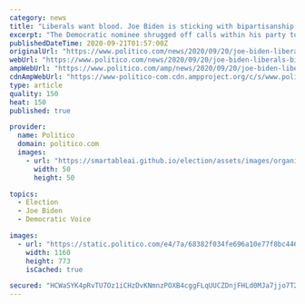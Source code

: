 ```yaml
---
category: news
title: "Liberals want blood. Joe Biden is sticking with bipartisanship."
excerpt: "The Democratic nominee shrugged off calls within his party to embrace the kind of pure power tactics Republicans are adopting."
publishedDateTime: 2020-09-21T01:57:00Z
originalUrl: "https://www.politico.com/news/2020/09/20/joe-biden-liberals-bipartisanship-419127"
webUrl: "https://www.politico.com/news/2020/09/20/joe-biden-liberals-bipartisanship-419127"
ampWebUrl: "https://www.politico.com/amp/news/2020/09/20/joe-biden-liberals-bipartisanship-419127"
cdnAmpWebUrl: "https://www-politico-com.cdn.ampproject.org/c/s/www.politico.com/amp/news/2020/09/20/joe-biden-liberals-bipartisanship-419127"
type: article
quality: 150
heat: 150
published: true

provider:
  name: Politico
  domain: politico.com
  images:
    - url: "https://smartableai.github.io/election/assets/images/organizations/politico.com-50x50.jpg"
      width: 50
      height: 50

topics:
  - Election
  - Joe Biden
  - Democratic Voice

images:
  - url: "https://static.politico.com/e4/7a/68382f034fe696a10e77f8bc4461/200920-biden-ap-773.jpg"
    width: 1160
    height: 773
    isCached: true

secured: "HCWaSYK4pRvTU7Oz1iCHzDvKNmnzPOXB4cggFLqUUCZDnjFHLd0MJa7jjo7T2JDUsR0oJEptLrOMw5a8zVM1POOYKMvZLTxmHXmOUT0fIr6PC5+QKWfuyHw8hqbPA7Jgz9keYU3kMztcveZdIj12/YVJsTeyyuNeOJzhF7ztd0A6R9kL/JJmPD6EPpJ4QjIjxXh9XeBC0k9PZb+uZ6ZPRJvIFep7JjNjQGGPf+EdBoN78YzLv9U4WgnP/wxmr9z3aHy86BW4/gkTOseVWrehLHnIHs0X5/M7YOmBJG8wJ35HLCfXAcp2nxwSkJ7NpCqf/dJ6RECrbZFzhg+ZJJAbzIO9xrQVb33Es9idZvcJ9wM=;LQifI78ngDDQOn9KVUvtoA=="
---
```


